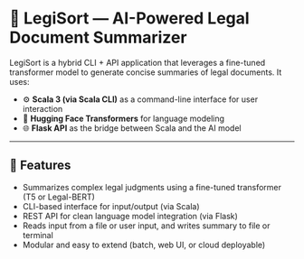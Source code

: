 # 🧾 LegiSort — AI-Powered Legal Document Summarizer

LegiSort is a hybrid CLI + API application that leverages a fine-tuned transformer model to generate concise summaries of legal documents. It uses:

- ⚙️ **Scala 3 (via Scala CLI)** as a command-line interface for user interaction
- 🧠 **Hugging Face Transformers** for language modeling
- 🌐 **Flask API** as the bridge between Scala and the AI model

---

## 🚀 Features

- Summarizes complex legal judgments using a fine-tuned transformer (T5 or Legal-BERT)
- CLI-based interface for input/output (via Scala)
- REST API for clean language model integration (via Flask)
- Reads input from a file or user input, and writes summary to file or terminal
- Modular and easy to extend (batch, web UI, or cloud deployable)